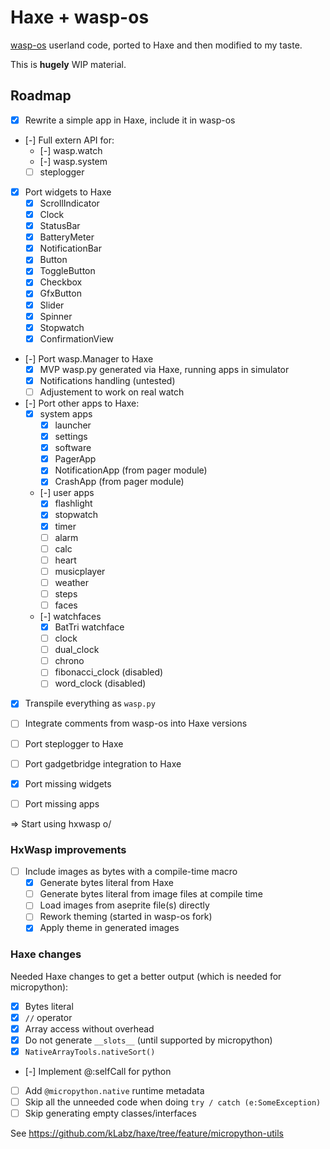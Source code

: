 # Haxe + wasp-os

[wasp-os](https://github.com/daniel-thompson/wasp-os) userland code, ported to Haxe and then modified to my taste.

This is **hugely** WIP material.

## Roadmap

* [x] Rewrite a simple app in Haxe, include it in wasp-os
* [-] Full extern API for:
	* [-] wasp.watch
	* [-] wasp.system
	* [ ] steplogger
* [x] Port widgets to Haxe
	* [x] ScrollIndicator
	* [x] Clock
	* [x] StatusBar
	* [x] BatteryMeter
	* [x] NotificationBar
	* [x] Button
	* [x] ToggleButton
	* [x] Checkbox
	* [x] GfxButton
	* [x] Slider
	* [x] Spinner
	* [x] Stopwatch
	* [x] ConfirmationView
* [-] Port wasp.Manager to Haxe
	* [x] MVP wasp.py generated via Haxe, running apps in simulator
	* [x] Notifications handling (untested)
	* [ ] Adjustement to work on real watch
* [-] Port other apps to Haxe:
	* [x] system apps
		* [x] launcher
		* [x] settings
		* [x] software
		* [x] PagerApp
		* [x] NotificationApp (from pager module)
		* [x] CrashApp (from pager module)
	* [-] user apps
		* [x] flashlight
		* [x] stopwatch
		* [x] timer
		* [ ] alarm
		* [ ] calc
		* [ ] heart
		* [ ] musicplayer
		* [ ] weather
		* [ ] steps
		* [ ] faces
	* [-] watchfaces
		* [x] BatTri watchface
		* [ ] clock
		* [ ] dual_clock
		* [ ] chrono
		* [ ] fibonacci_clock (disabled)
		* [ ] word_clock (disabled)

* [x] Transpile everything as `wasp.py`
* [ ] Integrate comments from wasp-os into Haxe versions

* [ ] Port steplogger to Haxe
* [ ] Port gadgetbridge integration to Haxe
* [x] Port missing widgets
* [ ] Port missing apps

=> Start using hxwasp o/

### HxWasp improvements

* [ ] Include images as bytes with a compile-time macro
	* [x] Generate bytes literal from Haxe
	* [ ] Generate bytes literal from image files at compile time
	* [ ] Load images from aseprite file(s) directly
	* [ ] Rework theming (started in wasp-os fork)
	* [x] Apply theme in generated images

### Haxe changes

Needed Haxe changes to get a better output (which is needed for micropython):

* [x] Bytes literal
* [x] `//` operator
* [x] Array access without overhead
* [x] Do not generate `__slots__` (until supported by micropython)
* [x] `NativeArrayTools.nativeSort()`
* [-] Implement @:selfCall for python
* [ ] Add `@micropython.native` runtime metadata
* [ ] Skip all the unneeded code when doing `try / catch (e:SomeException)`
* [ ] Skip generating empty classes/interfaces

See https://github.com/kLabz/haxe/tree/feature/micropython-utils
